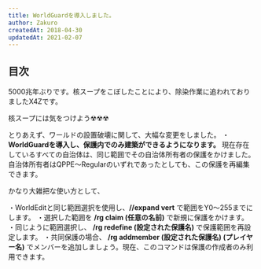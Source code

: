 ```yaml
---
title: WorldGuardを導入しました。
author: Zakuro
createdAt: 2018-04-30
updatedAt: 2021-02-07
---
```


## 目次

<!--contents-->

5000兆年ぶりです。核スープをこぼしたことにより、除染作業に追われておりましたX4Zです。

核スープには気をつけよう☢☢☢

とりあえず、ワールドの設置破壊に関して、大幅な変更をしました。
・**WorldGuardを導入し、保護内でのみ建築ができるようになります。**
現在存在しているすべての自治体は、同じ範囲でその自治体所有者の保護をかけました。自治体所有者はQPPE～Regularのいずれであったとしても、この保護を再編集できます。

かなり大雑把な使い方として、

・WorldEditと同じ範囲選択を使用し、**//expand vert** で範囲をY0～255までにします。
・選択した範囲を **/rg claim (任意の名前)** で新規に保護をかけます。
・同じように範囲選択し、 **/rg redefine (設定された保護名)** で保護範囲を再設定します。
・共同保護の場合、 **/rg addmember (設定された保護名) (プレイヤー名)** でメンバーを追加しましょう。現在、このコマンドは保護の作成者のみ利用できます。
